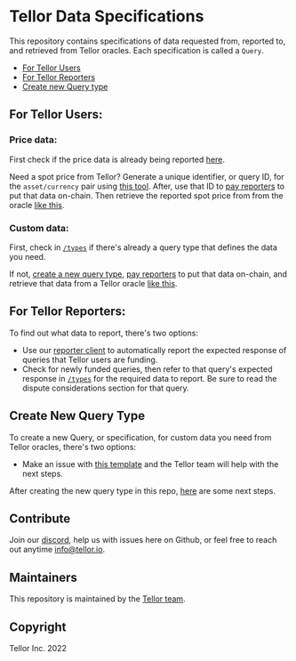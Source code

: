 # Tellor Data Specifications


This repository contains specifications of data requested from, reported to, and retrieved from Tellor oracles. Each specification is called a `Query`.

- [For Tellor Users](#for-tellor-users)
- [For Tellor Reporters](#for-tellor-reporters)
- [Create new Query type](#create-new-query-type)

## For Tellor Users:

### **Price data**:
First check if the price data is already being reported [here](https://queryidbuilder.herokuapp.com/).

Need a spot price from Tellor? Generate a unique identifier, or query ID, for the `asset/currency` pair using [this tool](https://queryidbuilder.herokuapp.com/). After, use that ID to [pay reporters](https://github.com/tellor-io/autoPay) to put that data on-chain. Then retrieve the reported spot price from from the oracle [like this](https://docs.tellor.io/tellor/getting-data/introduction).

### **Custom data**:
First, check in [`/types`](./types/) if there's already a query type that defines the data you need.

If not, [create a new query type](#create-new-query-type), [pay reporters](https://github.com/tellor-io/autoPay) to put that data on-chain, and retrieve that data from a Tellor oracle [like this](https://docs.tellor.io/tellor/getting-data/introduction).

## For Tellor Reporters:
To find out what data to report, there's two options:
- Use our [reporter client](https://github.com/tellor-io/telliot-feed-examples) to automatically report the expected response of queries that Tellor users are funding.
- Check for newly funded queries, then refer to that query's expected response in [`/types`](./types/) for the required data to report. Be sure to read the dispute considerations section for that query.


## Create New Query Type
To create a new Query, or specification, for custom data you need from Tellor oracles, there's two options:
- Make an issue with [this template](https://github.com/tellor-io/dataSpecs/issues/new?assignees=&labels=&template=new_query_type.yaml&title=%5BNew+Query+Type%5D%3A+) and the Tellor team will help with the next steps.

After creating the new query type in this repo, [here](https://github.com/tellor-io/telliot-feeds/issues/new/choose) are some next steps.


## Contribute<a name="how2contribute"> </a>  
Join our [discord](https://discord.gg/DxSG2bPECw), help us with issues here on Github, or feel free to reach out anytime [info@tellor.io](mailto:info@tellor.io).


## Maintainers <a name="maintainers"> </a> 
This repository is maintained by the [Tellor team](https://github.com/orgs/tellor-io/people).


## Copyright

Tellor Inc. 2022
